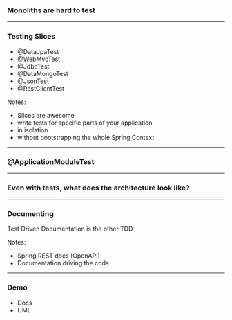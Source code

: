 ### Monoliths are hard to test

---

### Testing Slices

- @DataJpaTest
- @WebMvcTest
- @JdbcTest
- @DataMongoTest
- @JsonTest
- @RestClientTest

Notes:
- Slices are awesome
- write tests for specific parts of your application
- in isolation
- without bootstrapping the whole Spring Context

---

### @ApplicationModuleTest

---

### Even with tests, what does the architecture look like?

---

### Documenting

Test Driven Documentation is the other TDD

Notes:
- Spring REST docs (OpenAPI)
- Documentation driving the code

---

### Demo

- Docs
- UML